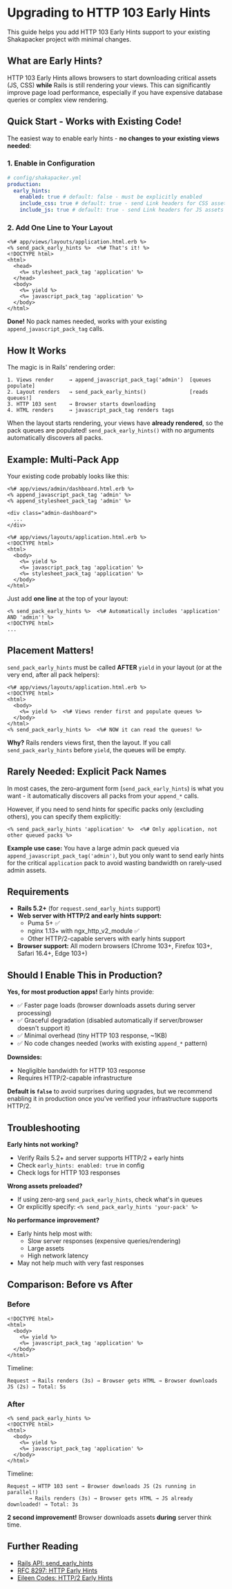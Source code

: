 # Upgrading to HTTP 103 Early Hints

This guide helps you add HTTP 103 Early Hints support to your existing Shakapacker project with minimal changes.

## What are Early Hints?

HTTP 103 Early Hints allows browsers to start downloading critical assets (JS, CSS) **while** Rails is still rendering your views. This can significantly improve page load performance, especially if you have expensive database queries or complex view rendering.

## Quick Start - Works with Existing Code!

The easiest way to enable early hints - **no changes to your existing views needed**:

### 1. Enable in Configuration

```yaml
# config/shakapacker.yml
production:
  early_hints:
    enabled: true # default: false - must be explicitly enabled
    include_css: true # default: true - send Link headers for CSS assets
    include_js: true # default: true - send Link headers for JS assets
```

### 2. Add One Line to Your Layout

```erb
<%# app/views/layouts/application.html.erb %>
<% send_pack_early_hints %>  <%# That's it! %>
<!DOCTYPE html>
<html>
  <head>
    <%= stylesheet_pack_tag 'application' %>
  </head>
  <body>
    <%= yield %>
    <%= javascript_pack_tag 'application' %>
  </body>
</html>
```

**Done!** No pack names needed, works with your existing `append_javascript_pack_tag` calls.

## How It Works

The magic is in Rails' rendering order:

```
1. Views render     → append_javascript_pack_tag('admin')  [queues populate]
2. Layout renders   → send_pack_early_hints()              [reads queues!]
3. HTTP 103 sent    → Browser starts downloading
4. HTML renders     → javascript_pack_tag renders tags
```

When the layout starts rendering, your views have **already rendered**, so the pack queues are populated! `send_pack_early_hints()` with no arguments automatically discovers all packs.

## Example: Multi-Pack App

Your existing code probably looks like this:

```erb
<%# app/views/admin/dashboard.html.erb %>
<% append_javascript_pack_tag 'admin' %>
<% append_stylesheet_pack_tag 'admin' %>

<div class="admin-dashboard">
  ...
</div>
```

```erb
<%# app/views/layouts/application.html.erb %>
<!DOCTYPE html>
<html>
  <body>
    <%= yield %>
    <%= javascript_pack_tag 'application' %>
    <%= stylesheet_pack_tag 'application' %>
  </body>
</html>
```

Just add **one line** at the top of your layout:

```erb
<% send_pack_early_hints %>  <%# Automatically includes 'application' AND 'admin'! %>
<!DOCTYPE html>
...
```

## Placement Matters!

`send_pack_early_hints` must be called **AFTER** `yield` in your layout (or at the very end, after all pack helpers):

```erb
<%# app/views/layouts/application.html.erb %>
<!DOCTYPE html>
<html>
  <body>
    <%= yield %>  <%# Views render first and populate queues %>
  </body>
</html>
<% send_pack_early_hints %>  <%# NOW it can read the queues! %>
```

**Why?** Rails renders views first, then the layout. If you call `send_pack_early_hints` before `yield`, the queues will be empty.

## Rarely Needed: Explicit Pack Names

In most cases, the zero-argument form (`send_pack_early_hints`) is what you want - it automatically discovers all packs from your `append_*` calls.

However, if you need to send hints for specific packs only (excluding others), you can specify them explicitly:

```erb
<% send_pack_early_hints 'application' %>  <%# Only application, not other queued packs %>
```

**Example use case:** You have a large admin pack queued via `append_javascript_pack_tag('admin')`, but you only want to send early hints for the critical `application` pack to avoid wasting bandwidth on rarely-used admin assets.

## Requirements

- **Rails 5.2+** (for `request.send_early_hints` support)
- **Web server with HTTP/2 and early hints support:**
  - Puma 5+ ✅
  - nginx 1.13+ with ngx_http_v2_module ✅
  - Other HTTP/2-capable servers with early hints support
- **Browser support:** All modern browsers (Chrome 103+, Firefox 103+, Safari 16.4+, Edge 103+)

## Should I Enable This in Production?

**Yes, for most production apps!** Early hints provide:

- ✅ Faster page loads (browser downloads assets during server processing)
- ✅ Graceful degradation (disabled automatically if server/browser doesn't support it)
- ✅ Minimal overhead (tiny HTTP 103 response, ~1KB)
- ✅ No code changes needed (works with existing `append_*` pattern)

**Downsides:**

- Negligible bandwidth for HTTP 103 response
- Requires HTTP/2-capable infrastructure

**Default is `false`** to avoid surprises during upgrades, but we recommend enabling it in production once you've verified your infrastructure supports HTTP/2.

## Troubleshooting

**Early hints not working?**

- Verify Rails 5.2+ and server supports HTTP/2 + early hints
- Check `early_hints: enabled: true` in config
- Check logs for HTTP 103 responses

**Wrong assets preloaded?**

- If using zero-arg `send_pack_early_hints`, check what's in queues
- Or explicitly specify: `<% send_pack_early_hints 'your-pack' %>`

**No performance improvement?**

- Early hints help most with:
  - Slow server responses (expensive queries/rendering)
  - Large assets
  - High network latency
- May not help much with very fast responses

## Comparison: Before vs After

### Before

```erb
<!DOCTYPE html>
<html>
  <body>
    <%= yield %>
    <%= javascript_pack_tag 'application' %>
  </body>
</html>
```

Timeline:

```
Request → Rails renders (3s) → Browser gets HTML → Browser downloads JS (2s) → Total: 5s
```

### After

```erb
<% send_pack_early_hints %>
<!DOCTYPE html>
<html>
  <body>
    <%= yield %>
    <%= javascript_pack_tag 'application' %>
  </body>
</html>
```

Timeline:

```
Request → HTTP 103 sent → Browser downloads JS (2s running in parallel!)
       → Rails renders (3s) → Browser gets HTML → JS already downloaded! → Total: 3s
```

**2 second improvement!** Browser downloads assets **during** server think time.

## Further Reading

- [Rails API: send_early_hints](https://api.rubyonrails.org/classes/ActionDispatch/Request.html#method-i-send_early_hints)
- [RFC 8297: HTTP Early Hints](https://datatracker.ietf.org/doc/html/rfc8297)
- [Eileen Codes: HTTP/2 Early Hints](https://eileencodes.com/posts/http2-early-hints/)
